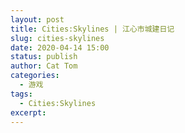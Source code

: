 ```yaml
---
layout: post
title: Cities:Skylines | 江心市城建日记
slug: cities-skylines
date: 2020-04-14 15:00
status: publish
author: Cat Tom
categories: 
  - 游戏
tags: 
  - Cities:Skylines
excerpt: 
---
```

